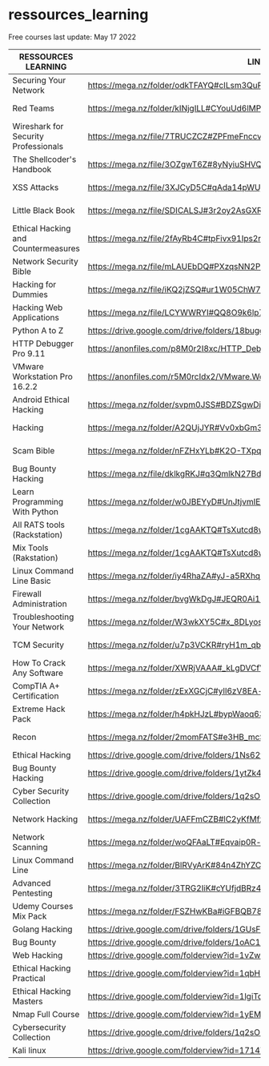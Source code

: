 # ressources_learning
Free courses 
last update: May 17 2022

|          RESSOURCES LEARNING          |                                  LINK                                     | SIZE   |
| ------------------------------------- | --------------------------------------------------------------------------|--------|
| Securing Your Network                 | https://mega.nz/folder/odkTFAYQ#cILsm3QuPNlEEiDbSmg3wg                    | 2 Go   |
| Red Teams                             | https://mega.nz/folder/kINjgILL#CYouUd6lMPtyR0FJPwnfyQ                    | 635 Mo |
| Wireshark for Security Professionals  | https://mega.nz/file/7TRUCZCZ#ZPFmeFnccvR4ltf_2lwTdi8PqHIArRx_bkqRP9wwq4k | 12 Mo  |  
| The Shellcoder's Handbook             | https://mega.nz/file/3OZgwT6Z#8yNyiuSHVQ3gOib4rKJYtwsCwSfqAfoFj2lQtwUyI8o | 9 Mo   |
| XSS Attacks                           | https://mega.nz/file/3XJCyD5C#qAda14pWUjd5u4wjOYmzCI52UMa1rUFulh7V0kBGZk8 | 7 Mo   |
| Little Black Book                     | https://mega.nz/file/SDICALSJ#3r2oy2AsGXR3P7f8K7xvL2kEVjR6ccze83cAmz9VIBc | 2 Mo   |
| Ethical Hacking and Countermeasures   | https://mega.nz/file/2fAyRb4C#tpFivx91Ips2rR3UnVdtlgvx1oOmi-qEtCu29DlO9uQ | 13 Mo  |
| Network Security Bible                | https://mega.nz/file/mLAUEbDQ#PXzqsNN2PPc-PUVyAwbfknTHEA-QBvjwvpjjQgZnYMo | 12 Mo  |
| Hacking for Dummies                   | https://mega.nz/file/iKQ2jZSQ#ur1W05ChW7_ipTYtEK6QKpIlyoqLyS82RGsEUEzFQDQ | 9 Mo   |
| Hacking Web Applications              | https://mega.nz/file/LCYWWRYI#QQ8O9k6lp7vmYWzrbxbs8ItSVbYpSluYfktCxWURZGs | 7 Mo   |
| Python A to Z                         | https://drive.google.com/drive/folders/18bugg6hBkODmGWDTa1T4v-W9uoCiLOHm  |        |
| HTTP Debugger Pro 9.11                | https://anonfiles.com/p8M0r2I8xc/HTTP_Debugger_Pro_9.11_zip               | 11 Mo  |
| VMware Workstation Pro 16.2.2         | https://anonfiles.com/r5M0rcIdx2/VMware.Workstation.Pro.16.2.2_zip        | 590 Mo |
| Android Ethical Hacking               | https://mega.nz/folder/svpm0JSS#BDZSgwDitVwupbo2T-Iw6Q                    | 1 Go   |
| Hacking                               | https://mega.nz/folder/A2QUjJYR#Vv0xbGm30InMD5kG_tQSWw                    | 3 Go   |
| Scam Bible                            | https://mega.nz/folder/nFZHxYLb#K2O-TXpqkTShccWKdgamKA                    | 19 Go  |
| Bug Bounty Hacking                    | https://mega.nz/file/dklkgRKJ#q3QmlkN27Bdgm4Dk3TyB8x2gLIDOex38tIZAnmfHtbM | 8 Go   |
| Learn Programming With Python         | https://mega.nz/folder/w0JBEYyD#UnJtjvmIEQNGUYEMMSC54A                    | 3 Go   |
| All RATS tools (Rackstation)          | https://mega.nz/folder/1cgAAKTQ#TsXutcd8w6GKFVfAJ_owaQ/folder/pQ5WAIQJ    | 280 Mo |
| Mix Tools (Rakstation)                | https://mega.nz/folder/1cgAAKTQ#TsXutcd8w6GKFVfAJ_owaQ/folder/kYpUQKRK    | 651 Mo |
| Linux Command Line Basic              | https://mega.nz/folder/iy4RhaZA#yJ-a5RXhqK1lSx8r2IspyA                    | 968 Mo |
| Firewall Administration               | https://mega.nz/folder/bvgWkDgJ#JEQR0Ai1EEwRSPYZ0xCJDQ                    | 281 Mo |
| Troubleshooting Your Network          | https://mega.nz/folder/W3wkXY5C#x_8DLyosaala0EMrxe168A                    | 280 Mo |
| TCM Security                          | https://mega.nz/folder/u7p3VCKR#ryH1m_qb4ColuMiySC0ZYQ                    | 6 Go   |
| How To Crack Any Software             | https://mega.nz/folder/XWRjVAAA#_kLgDVCfVTGAuFTDRsk1WQ                    | 8 Go   |
| CompTIA A+ Certification              | https://mega.nz/folder/zExXGCjC#yIl6zV8EA-rmqtloN1D50A                    | 14 Go  |
| Extreme Hack Pack                     | https://mega.nz/folder/h4pkHJzL#bypWaoq63H1duQlu2drAvg                    | 8 Go   |
| Recon                                 | https://mega.nz/folder/2momFATS#e3HB_mcSikXS86yJhCAfzg                    | 5 Go   |
| Ethical Hacking                       | https://drive.google.com/drive/folders/1Ns62tznu2mj7Q0QktrWGCcNsrL5CigtN  |        |
| Bug Bounty Hacking                    | https://drive.google.com/drive/folders/1ytZk4T1EnPPwmtt9FJX0BjNPnafzPWwr  |        |
| Cyber Security Collection             | https://drive.google.com/drive/folders/1q2sOBNU4lPBkwtF1Msl6uCACBV5TUGWD  |        |
| Network Hacking                       | https://mega.nz/folder/UAFFmCZB#lC2yKfMfx4Y71upL_qsgzw                    | 2 Go   |
| Network Scanning                      | https://mega.nz/folder/woQFAaLT#Eqvaip0R-kXi-lD8OIch7g                    | 4 Go   |
| Linux Command Line                    | https://mega.nz/folder/BlRVyArK#84n4ZhYZCRXLjt-KEP6u6g                    | 3 Go   |
| Advanced Pentesting                   | https://mega.nz/folder/3TRG2IiK#cYUfjdBRz4FlsfZFedx4NA                    | 3 Go   |
| Udemy Courses Mix Pack                | https://mega.nz/folder/FSZHwKBa#iGFBQB78N-gUs4KCl31B9g                    | 50 Go  |
| Golang Hacking                        | https://drive.google.com/drive/folders/1GUsF8hpRBZk2c7y5fewCus6BaDXLO9I5  |        |
| Bug Bounty                            | https://drive.google.com/drive/folders/1oAC1M9iwQZMZJi-r6ud21RBuWZgJ_mIa  |        |
| Web Hacking                           | https://drive.google.com/folderview?id=1vZwPio33-dr9McGYLAanMFc5I7DtBtwI  |        |
| Ethical Hacking Practical             | https://drive.google.com/folderview?id=1qbH-h6DYBAub3CqSdtKYFfDSfGv7Bnwm  |        |
| Ethical Hacking Masters               | https://drive.google.com/folderview?id=1lgiTolJ6n0raz7nqmjWT9-qxPfpym3kj  |        |
| Nmap Full Course                      | https://drive.google.com/folderview?id=1yEMmTW0qHMqx0Ax3_M639htop1PdPjU1  |        |
| Cybersecurity Collection              | https://drive.google.com/drive/folders/1q2sOBNU4lPBkwtF1Msl6uCACBV5TUGWD  |        |
| Kali linux                            | https://drive.google.com/folderview?id=1714TBeP8chDWSIPCcALAuEM5ZNQsLYsn  |        |
